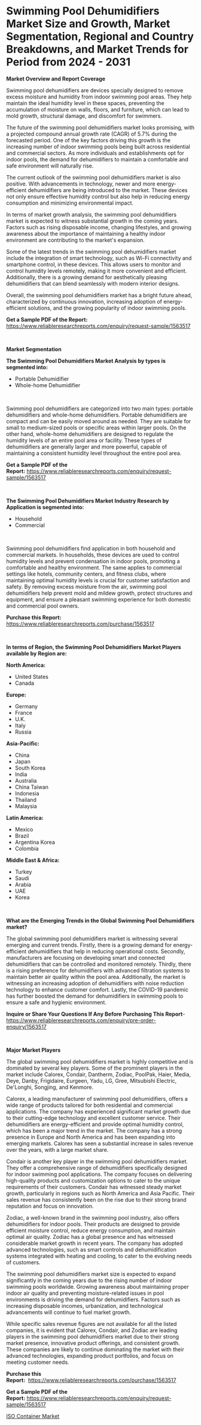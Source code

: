 <p><h1>Swimming Pool Dehumidifiers Market Size and Growth, Market Segmentation, Regional and Country Breakdowns, and Market Trends for Period from 2024 -  2031</h1></p><p><strong>Market Overview and Report Coverage</strong></p>
<p><p>Swimming pool dehumidifiers are devices specially designed to remove excess moisture and humidity from indoor swimming pool areas. They help maintain the ideal humidity level in these spaces, preventing the accumulation of moisture on walls, floors, and furniture, which can lead to mold growth, structural damage, and discomfort for swimmers.</p><p>The future of the swimming pool dehumidifiers market looks promising, with a projected compound annual growth rate (CAGR) of 5.7% during the forecasted period. One of the key factors driving this growth is the increasing number of indoor swimming pools being built across residential and commercial sectors. As more individuals and establishments opt for indoor pools, the demand for dehumidifiers to maintain a comfortable and safe environment will naturally rise.</p><p>The current outlook of the swimming pool dehumidifiers market is also positive. With advancements in technology, newer and more energy-efficient dehumidifiers are being introduced to the market. These devices not only ensure effective humidity control but also help in reducing energy consumption and minimizing environmental impact.</p><p>In terms of market growth analysis, the swimming pool dehumidifiers market is expected to witness substantial growth in the coming years. Factors such as rising disposable income, changing lifestyles, and growing awareness about the importance of maintaining a healthy indoor environment are contributing to the market's expansion.</p><p>Some of the latest trends in the swimming pool dehumidifiers market include the integration of smart technology, such as Wi-Fi connectivity and smartphone control, in these devices. This allows users to monitor and control humidity levels remotely, making it more convenient and efficient. Additionally, there is a growing demand for aesthetically pleasing dehumidifiers that can blend seamlessly with modern interior designs.</p><p>Overall, the swimming pool dehumidifiers market has a bright future ahead, characterized by continuous innovation, increasing adoption of energy-efficient solutions, and the growing popularity of indoor swimming pools.</p></p>
<p><strong>Get a Sample PDF of the Report:</strong> <a href="https://www.reliableresearchreports.com/enquiry/request-sample/1563517">https://www.reliableresearchreports.com/enquiry/request-sample/1563517</a></p>
<p>&nbsp;</p>
<p><strong>Market Segmentation</strong></p>
<p><strong>The Swimming Pool Dehumidifiers Market Analysis by types is segmented into:</strong></p>
<p><ul><li>Portable Dehumidifier</li><li>Whole-home Dehumidifier</li></ul></p>
<p>&nbsp;</p>
<p><p>Swimming pool dehumidifiers are categorized into two main types: portable dehumidifiers and whole-home dehumidifiers. Portable dehumidifiers are compact and can be easily moved around as needed. They are suitable for small to medium-sized pools or specific areas within larger pools. On the other hand, whole-home dehumidifiers are designed to regulate the humidity levels of an entire pool area or facility. These types of dehumidifiers are generally larger and more powerful, capable of maintaining a consistent humidity level throughout the entire pool area.</p></p>
<p><strong>Get a Sample PDF of the Report:</strong>&nbsp;<a href="https://www.reliableresearchreports.com/enquiry/request-sample/1563517">https://www.reliableresearchreports.com/enquiry/request-sample/1563517</a></p>
<p>&nbsp;</p>
<p><strong>The Swimming Pool Dehumidifiers Market Industry Research by Application is segmented into:</strong></p>
<p><ul><li>Household</li><li>Commercial</li></ul></p>
<p>&nbsp;</p>
<p><p>Swimming pool dehumidifiers find application in both household and commercial markets. In households, these devices are used to control humidity levels and prevent condensation in indoor pools, promoting a comfortable and healthy environment. The same applies to commercial settings like hotels, community centers, and fitness clubs, where maintaining optimal humidity levels is crucial for customer satisfaction and safety. By removing excess moisture from the air, swimming pool dehumidifiers help prevent mold and mildew growth, protect structures and equipment, and ensure a pleasant swimming experience for both domestic and commercial pool owners.</p></p>
<p><strong>Purchase this Report:</strong>&nbsp; <a href="https://www.reliableresearchreports.com/purchase/1563517">https://www.reliableresearchreports.com/purchase/1563517</a></p>
<p>&nbsp;</p>
<p><strong>In terms of Region, the Swimming Pool Dehumidifiers Market Players available by Region are:</strong></p>
<p>
    <p> <strong> North America: </strong>
        <ul>
            <li>United States</li>
            <li>Canada</li>
        </ul>
        </p> 
    <p> <strong> Europe: </strong>
        <ul>
            <li>Germany</li>
            <li>France</li>
            <li>U.K.</li>
            <li>Italy</li>
            <li>Russia</li>
        </ul>
        </p> 
    <p> <strong> Asia-Pacific: </strong>
        <ul>
            <li>China</li>
            <li>Japan</li>
            <li>South Korea</li>
            <li>India</li>
            <li>Australia</li>
            <li>China Taiwan</li>
            <li>Indonesia</li>
            <li>Thailand</li>
            <li>Malaysia</li>
        </ul>
        </p> 
    <p> <strong> Latin America: </strong>
        <ul>
            <li>Mexico</li>
            <li>Brazil</li>
            <li>Argentina Korea</li>
            <li>Colombia</li>
        </ul>
        </p> 
    <p> <strong> Middle East & Africa: </strong>
        <ul>
            <li>Turkey</li>
            <li>Saudi</li>
            <li>Arabia</li>
            <li>UAE</li>
            <li>Korea</li>
        </ul>
    </p>
    </p>
<p>&nbsp;</p>
<p><strong>What are the Emerging Trends in the Global Swimming Pool Dehumidifiers market?</strong></p>
<p><p>The global swimming pool dehumidifiers market is witnessing several emerging and current trends. Firstly, there is a growing demand for energy-efficient dehumidifiers that help in reducing operational costs. Secondly, manufacturers are focusing on developing smart and connected dehumidifiers that can be controlled and monitored remotely. Thirdly, there is a rising preference for dehumidifiers with advanced filtration systems to maintain better air quality within the pool area. Additionally, the market is witnessing an increasing adoption of dehumidifiers with noise reduction technology to enhance customer comfort. Lastly, the COVID-19 pandemic has further boosted the demand for dehumidifiers in swimming pools to ensure a safe and hygienic environment.</p></p>
<p><strong>Inquire or Share Your Questions If Any Before Purchasing This Report</strong>- <a href="https://www.reliableresearchreports.com/enquiry/pre-order-enquiry/1563517">https://www.reliableresearchreports.com/enquiry/pre-order-enquiry/1563517</a></p>
<p>&nbsp;</p>
<p><strong>Major Market Players</strong></p>
<p><p>The global swimming pool dehumidifiers market is highly competitive and is dominated by several key players. Some of the prominent players in the market include Calorex, Condair, Dantherm, Zodiac, PoolPak, Haier, Media, Deye, Danby, Frigidaire, Eurgeen, Yadu, LG, Gree, Mitsubishi Electric, De'Longhi, Songjing, and Kenmore.</p><p>Calorex, a leading manufacturer of swimming pool dehumidifiers, offers a wide range of products tailored for both residential and commercial applications. The company has experienced significant market growth due to their cutting-edge technology and excellent customer service. Their dehumidifiers are energy-efficient and provide optimal humidity control, which has been a major trend in the market. The company has a strong presence in Europe and North America and has been expanding into emerging markets. Calorex has seen a substantial increase in sales revenue over the years, with a large market share.</p><p>Condair is another key player in the swimming pool dehumidifiers market. They offer a comprehensive range of dehumidifiers specifically designed for indoor swimming pool applications. The company focuses on delivering high-quality products and customization options to cater to the unique requirements of their customers. Condair has witnessed steady market growth, particularly in regions such as North America and Asia Pacific. Their sales revenue has consistently been on the rise due to their strong brand reputation and focus on innovation.</p><p>Zodiac, a well-known brand in the swimming pool industry, also offers dehumidifiers for indoor pools. Their products are designed to provide efficient moisture control, reduce energy consumption, and maintain optimal air quality. Zodiac has a global presence and has witnessed considerable market growth in recent years. The company has adopted advanced technologies, such as smart controls and dehumidification systems integrated with heating and cooling, to cater to the evolving needs of customers.</p><p>The swimming pool dehumidifiers market size is expected to expand significantly in the coming years due to the rising number of indoor swimming pools worldwide. Growing awareness about maintaining proper indoor air quality and preventing moisture-related issues in pool environments is driving the demand for dehumidifiers. Factors such as increasing disposable incomes, urbanization, and technological advancements will continue to fuel market growth.</p><p>While specific sales revenue figures are not available for all the listed companies, it is evident that Calorex, Condair, and Zodiac are leading players in the swimming pool dehumidifiers market due to their strong market presence, innovative product offerings, and consistent growth. These companies are likely to continue dominating the market with their advanced technologies, expanding product portfolios, and focus on meeting customer needs.</p></p>
<p><strong>Purchase this Report:</strong>&nbsp;&nbsp;<a href="https://www.reliableresearchreports.com/purchase/1563517">https://www.reliableresearchreports.com/purchase/1563517</a></p>
<p></p>
<p><strong>Get a Sample PDF of the Report:</strong>&nbsp;<a href="https://www.reliableresearchreports.com/enquiry/request-sample/1563517">https://www.reliableresearchreports.com/enquiry/request-sample/1563517</a></p>
<p><p><a href="https://github.com/RichRobinson5/Market-Research-Report-List-3/blob/main/iso-container-market.md">ISO Container Market</a></p></p>